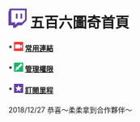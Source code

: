# ![](Glitch_Purple_RGB.png) 五百六圖奇首頁
#### * ![](Broadcasters.png) [常用連結](常用連結.md)
#### * ![](Moderator.png) [管理權限](管理權限.md)
#### * ![](subscriptions.png) [訂閱里程](訂閱里程.md)

2018/12/27 恭喜～柔柔拿到合作夥伴～
